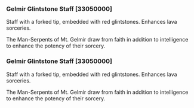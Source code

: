### Gelmir Glintstone Staff [33050000]

Staff with a forked tip, embedded with red glintstones. Enhances lava sorceries.

The Man-Serpents of Mt. Gelmir draw from faith in addition to intelligence to enhance the potency of their sorcery.### Gelmir Glintstone Staff [33050000]

Staff with a forked tip, embedded with red glintstones. Enhances lava sorceries.

The Man-Serpents of Mt. Gelmir draw from faith in addition to intelligence to enhance the potency of their sorcery.